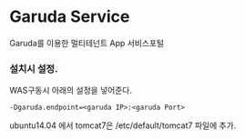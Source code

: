 # Garuda Service
Garuda를 이용한 멀티테넌트 App 서비스포털

### 설치시 설정.
WAS구동시 아래의 설정을 넣어준다.

```
-Dgaruda.endpoint=<garuda IP>:<garuda Port>
```

ubuntu14.04 에서 tomcat7은 /etc/default/tomcat7 파일에 추가.

